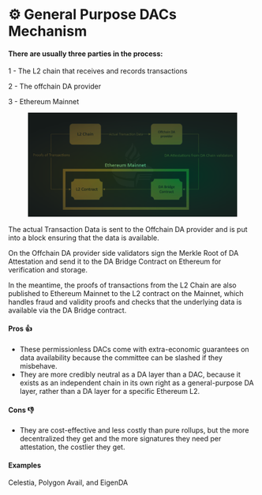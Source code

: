 # ⚙ General Purpose DACs Mechanism

#### There are usually three parties in the process:

1 - The L2 chain that receives and records transactions

2 - The offchain DA provider

3 - Ethereum Mainnet

<figure><img src="../../../.gitbook/assets/da.png" alt=""><figcaption></figcaption></figure>

The actual Transaction Data is sent to the Offchain DA provider and is put into a block ensuring that the data is available.

On the Offchain DA provider side validators sign the Merkle Root of DA Attestation and send it to the DA Bridge Contract on Ethereum for verification and storage.

In the meantime, the proofs of transactions from the L2 Chain are also published to Ethereum Mainnet to the L2 contract on the Mainnet, which handles fraud and validity proofs and checks that the underlying data is available via the DA Bridge contract.



#### Pros :thumbsup:

* These permissionless DACs come with extra-economic guarantees on data availability because the committee can be slashed if they misbehave.
* They are more credibly neutral as a DA layer than a DAC, because it exists as an independent chain in its own right as a general-purpose DA layer, rather than a DA layer for a specific Ethereum L2.

#### Cons :thumbsdown:

* They are cost-effective and less costly than pure rollups, but the more decentralized they get and the more signatures they need per attestation, the costlier they get.

#### Examples&#x20;

Celestia, Polygon Avail, and EigenDA
